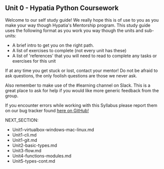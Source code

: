 Unit 0 - Hypatia Python Coursework
---

Welcome to our self study guide! We really hope this is of
use to you as you make your way though Hypatia's Mentorship
program. This study guide uses the following format as you work
you way though the units and sub-units:

* A brief intro to get you on the right path.
* A list of exercises to complete (not every unit has these)
* A list of 'references' that you will need to read to complete any tasks or exercises for this unit

If at any time you get stuck or lost, contact your mentor! Do not be afraid to ask questions, the only foolish questions are those we never ask.

Also remember to make use of the #learning channel on Slack. This is a great place to ask for help if you would like more generic feedback from the group.

If you encounter errors while working with this Syllabus please report them on our bug tracker found [here on GitHub!](https://github.com/hypatia-software-org/syllabus/issues)


NEXT_SECTION:

  * Unit1-virtualbox-windows-mac-linux.md
  * Unit1-cli.md
  * Unit1-git.md
  * Unit2-basic-types.md
  * Unit3-flow.md
  * Unit4-functions-modules.md
  * Unit5-types-cont.md
